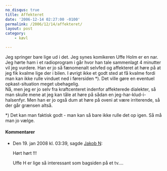 ```yaml
---
no_disqus: true
title: Affekteret
date: '2006-12-14 02:27:00 -0100'
permalink: /2006/12/14/affekteret/
layout: post
category:
    - kævl

---
```

Jeg springer bare lige ud i det. Jeg synes komikeren Uffe Holm er en nar. Jeg hørte ham i et radioprogram i går hvor han tale sammenlagt 4 minutter vil jeg vurdere. Han er jo så fænomenalt selvfed og affekteret at høre på at jeg fik kvalme lige der i bilen. I øvrigt ikke et godt sted at få kvalme fordi man kan ikke rulle vinduet ned i førersiden \*). Det ville gøre en eventuel opkast-situation meget ubehagelig.  
 Nå, men jeg er jo selv fra kraftcenteret indenfor affekterede dialekter, så man skulle mene at jeg kan tåle at høre på sådan en jeg-har-klud-i-halsenfyr. Men han er jo også dum at høre på oveni at være irriterende, så der går grænsen altså.

\*) Det kan man faktisk godt - man kan så bare ikke rulle det op igen. Så må man jo vælge.
<div class="vintage-comments">
<h4>Kommentarer </h4>
<ul class="vintage-comments-list"><li>
<p class="comment-meta">Den <time datetime="2008-01-19T15:39:33+01:00">19. jan 2008 kl.  03:39</time>, sagde <a href="http://www.jakobnorsk.dk">Jakob N</a>:</p>
<p>Hørt hørt !!!</p>
<p>Uffe H er lige så interessant som bagsiden på et tv....</p>
</li>
</ul>
</div>
